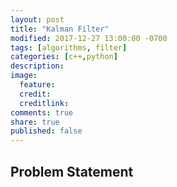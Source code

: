 ```yaml
---
layout: post
title: "Kalman Filter"
modified: 2017-12-27 13:00:00 -0700
tags: [algorithms, filter]
categories: [c++,python]
description:
image:
  feature:
  credit:
  creditlink:
comments: true
share: true
published: false
---
```


## Problem Statement

